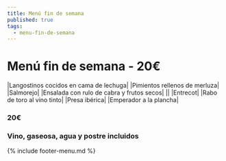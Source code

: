 ```yaml
---
title: Menú fin de semana
published: true
tags:
  - menu-fin-de-semana
---
```


# Menú fin de semana - 20€

|Langostinos cocidos en cama de lechuga|
|Pimientos rellenos de merluza|
|Salmorejo|
|Ensalada con rulo de cabra y frutos secos|
||
|Entrecot|
|Rabo de toro al vino tinto|
|Presa ibérica|
|Emperador a la plancha|


### 20€

### Vino, gaseosa, agua y postre incluidos


{% include footer-menu.md %}